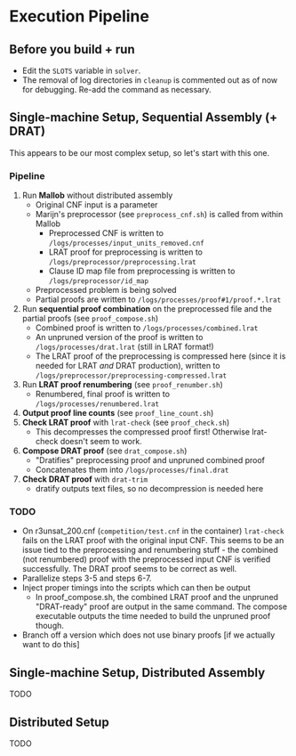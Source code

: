 
# Execution Pipeline

## Before you build + run

* Edit the `SLOTS` variable in `solver`.
* The removal of log directories in `cleanup` is commented out as of now for debugging. Re-add the command as necessary.

## Single-machine Setup, Sequential Assembly (+ DRAT)

This appears to be our most complex setup, so let's start with this one.

### Pipeline

1. Run **Mallob** without distributed assembly
    - Original CNF input is a parameter
    - Marijn's preprocessor (see `preprocess_cnf.sh`) is called from within Mallob
        - Preprocessed CNF is written to `/logs/processes/input_units_removed.cnf`
        - LRAT proof for preprocessing is written to `/logs/preprocessor/preprocessing.lrat`
        - Clause ID map file from preprocessing is written to `/logs/preprocessor/id_map`
    - Preprocessed problem is being solved
    - Partial proofs are written to `/logs/processes/proof#1/proof.*.lrat`
2. Run **sequential proof combination** on the preprocessed file and the partial proofs (see `proof_compose.sh`)
    - Combined proof is written to `/logs/processes/combined.lrat`
    - An unpruned version of the proof is written to `/logs/processes/drat.lrat` (still in LRAT format!)
    - The LRAT proof of the preprocessing is compressed here (since it is needed for LRAT _and_ DRAT production), written to `/logs/preprocessor/preprocessing-compressed.lrat`
3. Run **LRAT proof renumbering** (see `proof_renumber.sh`)
    - Renumbered, final proof is written to `/logs/processes/renumbered.lrat`
4. **Output proof line counts** (see `proof_line_count.sh`)
5. **Check LRAT proof** with `lrat-check` (see `proof_check.sh`)
    - This decompresses the compressed proof first! Otherwise lrat-check doesn't seem to work.
6. **Compose DRAT proof** (see `drat_compose.sh`)
    - "Dratifies" preprocessing proof and unpruned combined proof
    - Concatenates them into `/logs/processes/final.drat`
7. **Check DRAT proof** with `drat-trim`
    - dratify outputs text files, so no decompression is needed here

### TODO

* On r3unsat_200.cnf (`competition/test.cnf` in the container) `lrat-check` fails on the LRAT proof with the original input CNF. This seems to be an issue tied to the preprocessing and renumbering stuff - the combined (not renumbered) proof with the preprocessed input CNF is verified successfully. The DRAT proof seems to be correct as well. 
* Parallelize steps 3-5 and steps 6-7.
* Inject proper timings into the scripts which can then be output
    - In proof_compose.sh, the combined LRAT proof and the unpruned "DRAT-ready" proof are output in the same command. The compose executable outputs the time needed to build the unpruned proof though.
* Branch off a version which does not use binary proofs [if we actually want to do this]

## Single-machine Setup, Distributed Assembly

TODO

## Distributed Setup

TODO
